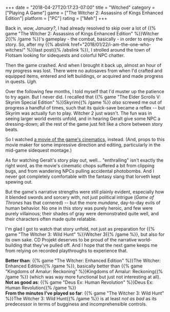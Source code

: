 +++
date = "2018-04-27T20:17:23-07:00"
title = "Witched"
category = ["Playing A Game"]
game = ["The Witcher 2: Assassins of Kings Enhanced Edition"]
platform = ["PC"]
rating = ["Meh"]
+++

Back in, <i>wow, January?</i>, I had already resolved to skip over a lot of {{% game "The Witcher 2: Assassins of Kings Enhanced Edition" %}}Witcher 2{{% /game %}}'s gameplay - the combat, basically - in order to enjoy the story.  So, after my {{% abslink href="2018/01/22/i-am-the-one-who-witches/" %}}last post{{% /abslink %}}, I strolled around the town of Flotsam looking for sidequests and colorful NPC chatter.

Then the game crashed.  And when I brought it back up, almost an hour of my progress was lost.  There were no autosaves from when I'd crafted and equipped items, entered and left buildings, or acquired and made progress in quests.  <i>Ugh.</i>

Over the following few months, I told myself that I'd muster up the patience to try again.  But I never did.  I recalled that {{% game "The Elder Scrolls V: Skyrim Special Edition" %}}Skyrim{{% /game %}} <i>also</i> screwed me out of progress a handful of times, such that its quick-save became a reflex -- but Skyrim was actually fun to play.  Witcher 2 just wasn't.  The fun was in seeing larger world events unfold, and in hearing Geralt give some NPC a dressing-down; all the rest of the game just felt like a chore between story beats.

So I watched <a href="https://www.youtube.com/watch?v=ieH6PrNIgmI">a movie of the game's cinematics</a>, instead.  (And, props to this movie maker for some impressive direction and editing, particularly in the mid-game sidequest montage.)

As for watching Geralt's story play out, well... "enthralling" isn't exactly the right word, as the movie's cinematic chops suffered a bit from clipping bugs, and from wandering NPCs pulling accidental photobombs.  And I never got completely comfortable with the fantasy slang that Iorveth kept spewing out.

But the game's narrative strengths were still plainly evident, especially how it blended swords and sorcery with, not just political intrigue (<i>Game of Thrones</i> has that cornered) -- but the more <i>mundane</i>, day-to-day evils of human behavior.  No one in this story was purely heroic, and few were purely villainous; their shades of gray were demonstrated quite well, and their characters often made quite relatable.

I'm glad I got to watch that story unfold, not just as preparation for {{% game "The Witcher 3: Wild Hunt" %}}Witcher 3{{% /game %}}, but also for its own sake.  CD Projekt deserves to be proud of the narrative world-building that they've pulled off.  And I hope that the next game keeps me from relying on recorded playthroughs to experience that.

<b>Better than</b>: {{% game "The Witcher: Enhanced Edition" %}}The Witcher: Enhanced Edition{{% /game %}}, basically better than {{% game "Kingdoms of Amalur: Reckoning" %}}Kingdoms of Amalur: Reckoning{{% /game %}} (which was way more functional but just not interesting at all).  
<b>Not as good as</b>: {{% game "Deus Ex: Human Revolution" %}}Deus Ex: Human Revolution{{% /game %}}  
<b>From the minutes I've played so far</b>: {{% game "The Witcher 3: Wild Hunt" %}}The Witcher 3: Wild Hunt{{% /game %}} is at least <i>not as bad</i> as its predecessor in terms of bugginess and incomprehensible controls.
